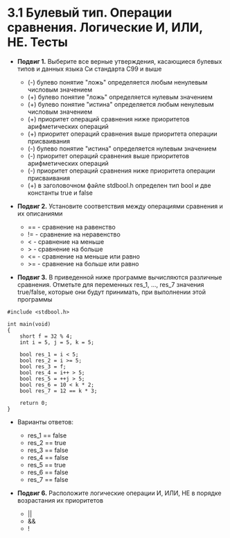# 3.1 Булевый тип. Операции сравнения. Логические И, ИЛИ, НЕ. Тесты

* **Подвиг 1.** Выберите все верные утверждения, касающиеся булевых типов и данных языка Си стандарта C99 и выше
  * (-) булево понятие "ложь" определяется любым ненулевым числовым значением
  * (+) булево понятие "ложь" определяется нулевым значением
  * (+) булево понятие "истина" определяется любым ненулевым числовым значением
  * (+) приоритет операций сравнения ниже приоритетов арифметических операций
  * (+) приоритет операций сравнения выше приоритета операции присваивания
  * (-) булево понятие "истина" определяется нулевым значением
  * (-) приоритет операций сравнения выше приоритетов арифметических операций
  * (-) приоритет операций сравнения ниже приоритета операции присваивания
  * (+) в заголовочном файле stdbool.h определен тип bool и две константы true и false

* **Подвиг 2.** Установите соответствия между операциями сравнения и их описаниями
  * == - сравнение на равенство
  * != - сравнение на неравенство
  * < - сравнение на меньше
  * \> - сравнение на больше
  * <= - сравнение на меньше или равно
  * \>= - сравнение на больше или равно

* **Подвиг 3.** В приведенной ниже программе вычисляются различные сравнения. Отметьте для переменных res_1, ..., res_7 значения true/false, которые они будут принимать, при выполнении этой программы  

```// Подвиг 3 - листинг к заданию
#include <stdbool.h>  
  
int main(void)  
{  
    short f = 32 % 4;  
    int i = 5, j = 5, k = 5;  
  
    bool res_1 = i < 5;  
    bool res_2 = i >= 5;  
    bool res_3 = f;  
    bool res_4 = i++ > 5;  
    bool res_5 = ++j > 5;  
    bool res_6 = 10 < k * 2;  
    bool res_7 = 12 == k * 3;  
  
    return 0;  
}
```  

* Варианты ответов:
  * res_1 == false
  * res_2 == true
  * res_3 == false
  * res_4 == false
  * res_5 == true
  * res_6 == false
  * res_7 == false

* **Подвиг 6.** Расположите логические операции И, ИЛИ, НЕ в порядке возрастания их приоритетов
  * ||
  * &&
  * !
